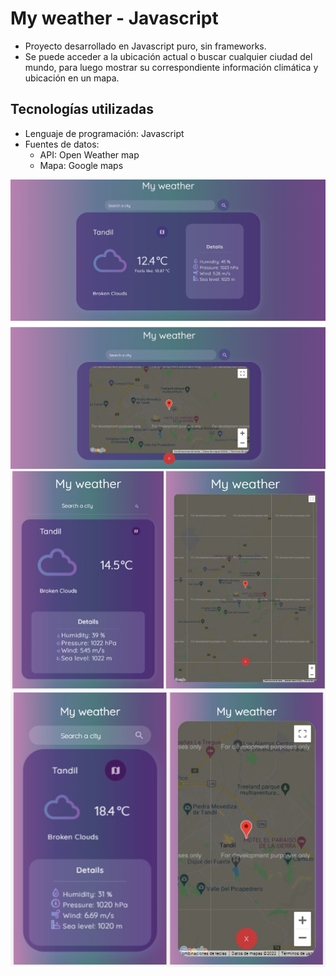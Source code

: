 # My weather - Javascript 
- Proyecto desarrollado en Javascript puro, sin frameworks.
- Se puede acceder a la ubicación actual o buscar cualquier ciudad del mundo, para luego mostrar su correspondiente información climática y ubicación en un mapa.

## Tecnologías utilizadas
- Lenguaje de programación: Javascript
- Fuentes de datos: 
    - API: Open Weather map
    - Mapa: Google maps

![Vista desktop](https://github.com/mpazsanchez/weather/blob/main/Vista-desktop.jpg)
![Vista tablet/ipad](https://github.com/mpazsanchez/weather/blob/main/Vista-ipad.jpg)
![Vista mobile](https://github.com/mpazsanchez/weather/blob/main/Vista-mobile.jpg)

